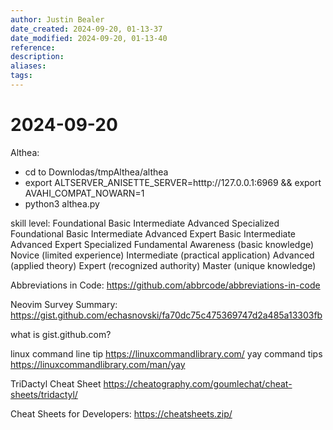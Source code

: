 ```yaml
---
author: Justin Bealer
date_created: 2024-09-20, 01-13-37
date_modified: 2024-09-20, 01-13-40
reference: 
description: 
aliases: 
tags: 
---
```

# 2024-09-20

Althea:

- cd to Downlodas/tmpAlthea/althea
- export ALTSERVER_ANISETTE_SERVER=htttp://127.0.0.1:6969 && export AVAHI_COMPAT_NOWARN=1
- python3 althea.py

skill level:
Foundational Basic Intermediate Advanced Specialized
Foundational Basic Intermediate Advanced Expert
Basic Intermediate Advanced Expert Specialized
Fundamental Awareness (basic knowledge) Novice (limited experience) Intermediate (practical application) Advanced (applied theory) Expert (recognized authority) Master (unique knowledge)

Abbreviations in Code:
<https://github.com/abbrcode/abbreviations-in-code>

Neovim Survey Summary:
<https://gist.github.com/echasnovski/fa70dc75c475369747d2a485a13303fb>

what is gist.github.com?

linux command line tip
<https://linuxcommandlibrary.com/>
yay command tips
<https://linuxcommandlibrary.com/man/yay>

TriDactyl Cheat Sheet
<https://cheatography.com/goumlechat/cheat-sheets/tridactyl/>

Cheat Sheets for Developers:
<https://cheatsheets.zip/>
